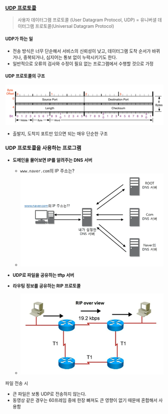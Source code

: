 ### [UDP 프로토콜](https://youtu.be/3MkI3FBFzX8?list=PL0d8NnikouEWcF1jJueLdjRIC4HsUlULi)

> 사용자 데이터그램 프로토콜 (User Datagram Protocol, UDP) = 유니버셜 데이터그램 프로토콜(Universal Datagram Protocol)

#### UDP가 하는 일

- 전송 방식은 너무 단순해서 서비스의 신뢰성이 낮고, 데이터그램 도착 순서가 바뀌거나, 중복되거나, 심지어는 통보 없이 누락시키기도 한다.
- 일반적으로 오류의 검사와 수정이 필요 없는 프로그램에서 수행할 것으로 가정

#### UDP 프로토콜의 구조

![UDP](./8장-UDP-비연결지향형.assets/UDP.png)

- 출발지, 도착지 포트만 있으면 되는 매우 단순한 구조



### UDP 프로토콜을 사용하는 프로그램

- **도메인을 물어보면 IP를 알려주는 DNS 서버**
  - `www.naver.com`의 IP 주소는?
  - ![DNS서버](8장-UDP-비연결지향형.assets/DNS서버.png)

- **UDP로 파일을 공유하는 tftp 서버**
- **라우팅 정보를 공유하는 RIP 프로토콜**
  - ![RIP프로토콜](8장-UDP-비연결지향형.assets/RIP프로토콜.png)





파일 전송 시

- 큰 파일은 보통 UDP로 전송하지 않는다.
- 동영상 같은 경우는 60프레임 중에 한장 빠져도 큰 영향이 없기 때문에 혼합해서 사용함
